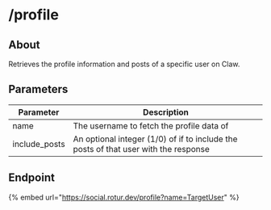# /profile

## About

Retrieves the profile information and posts of a specific user on Claw.

## Parameters

| Parameter      | Description |
| -------------- | ----------- |
| name           | The username to fetch the profile data of |
| include_posts  | An optional integer (1/0) of if to include the posts of that user with the response |

## Endpoint

{% embed url="https://social.rotur.dev/profile?name=TargetUser" %}
